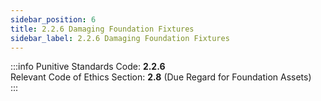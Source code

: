 ```yaml
---
sidebar_position: 6
title: 2.2.6 Damaging Foundation Fixtures
sidebar_label: 2.2.6 Damaging Foundation Fixtures
---
```


:::info
Punitive Standards Code: <TextColor color="#E46C07">**2.2.6**</TextColor> <br />
Relevant Code of Ethics Section: <TextColor color="#21E006">**2.8**</TextColor> (Due Regard for Foundation Assets) <br />
:::